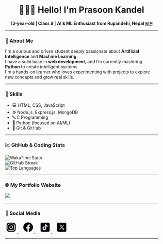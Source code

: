 <h1 align="center">🧑🏻‍💻 Hello! I'm Prasoon Kandel</h1>

<p align="center">
  <strong>13-year-old | Class 9 | AI & ML Enthusiast from Rupandehi, Nepal 🇳🇵</strong>
</p>

---

### 🧠 About Me

I'm a curious and driven student deeply passionate about **Artificial Intelligence** and **Machine Learning**.  
I have a solid base in **web development**, and I’m currently mastering **Python** to create intelligent systems.  
I'm a hands-on learner who loves experimenting with projects to explore new concepts and grow real skills.

---

### 🚀 Skills

- 💻 HTML, CSS, JavaScript  
- ⚙️ Node.js, Express.js, MongoDB  
- 🔤 C Programming  
- 🐍 Python (focused on AI/ML)  
- 🔧 Git & GitHub  

---

### 📈 GitHub & Coding Stats

<p>
  <img src="https://github-readme-stats.hackclub.dev/api/wakatime?username=3683&api_domain=hackatime.hackclub.com&theme=darcula&custom_title=Coding+Time&layout=compact&cache_seconds=0&langs_count=8" alt="WakaTime Stats"/><br/>
  <img src="https://nirzak-streak-stats.vercel.app/?user=prasoonkandel&theme=dark&hide_border=false" alt="GitHub Streak"/><br/>
  <img src="https://github-readme-stats.vercel.app/api/top-langs/?username=prasoonkandel&theme=dark&hide_border=false&layout=compact" alt="Top Languages"/>
</p>

---

### 🌐 My Portfolio Website 

<p >
  <a href="https://prasoonkandel.netlify.app" target="_blank">
    <img src="https://img.shields.io/badge/Visit-prasoonkandel.netlify.app-blue?style=for-the-badge&logo=google-chrome&logoColor=white"/>
  </a>
</p>

---

### 🔗 Social Media

<p>
  <a href="https://instagram.com/prasoonkandel" target="_blank">
    <img src="./insta.png" alt="Instagram" width="40"/>
  </a>&nbsp;&nbsp;
  <a href="https://facebook.com/prasoonkandel68" target="_blank">
    <img src="./fb.png" alt="Facebook" width="40"/>
  </a>&nbsp;&nbsp;
  <a href="https://tiktok.com/@prasoonkandel" target="_blank">
    <img src="./ttk.png" alt="TikTok" width="40"/>
  </a>&nbsp;&nbsp;
  <a href="https://x.com/prasoonkandel" target="_blank">
    <img src="./x.png" alt="X" width="40"/>
  </a>
</p>

---
